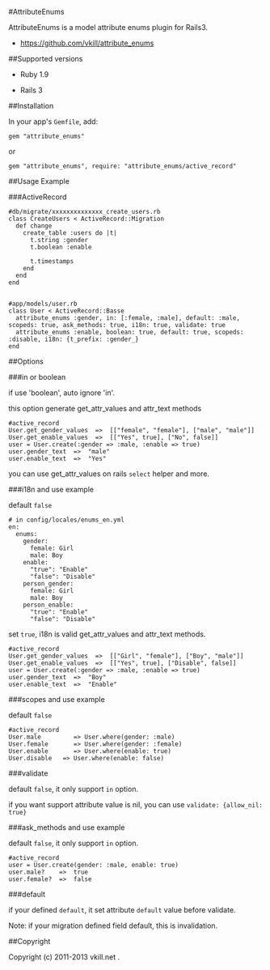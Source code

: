 #AttributeEnums

AttributeEnums is a model attribute enums plugin for Rails3.

* https://github.com/vkill/attribute_enums

##Supported versions

* Ruby 1.9

* Rails 3


##Installation

In your app's `Gemfile`, add:

    gem "attribute_enums"

or

    gem "attribute_enums", require: "attribute_enums/active_record"


##Usage Example

###ActiveRecord

    #db/migrate/xxxxxxxxxxxxxx_create_users.rb
    class CreateUsers < ActiveRecord::Migration
      def change
        create_table :users do |t|
          t.string :gender
          t.boolean :enable

          t.timestamps
        end
      end
    end


    #app/models/user.rb
    class User < ActiveRecord::Basse
      attribute_enums :gender, in: [:female, :male], default: :male, scopeds: true, ask_methods: true, i18n: true, validate: true
      attribute_enums :enable, boolean: true, default: true, scopeds: :disable, i18n: {t_prefix: :gender_}
    end


##Options

###in or boolean

if use 'boolean', auto ignore 'in'.

this option generate get_attr_values and attr_text methods

    #active_record
    User.get_gender_values  =>  [["female", "female"], ["male", "male"]]
    User.get_enable_values  =>  [["Yes", true], ["No", false]]
    user = User.create(:gender => :male, :enable => true)
    user.gender_text  =>  "male"
    user.enable_text  =>  "Yes"

you can use get_attr_values on rails `select` helper and more.

###i18n and use example

default `false`

    # in config/locales/enums_en.yml
    en:
      enums:
        gender:
          female: Girl
          male: Boy
        enable:
          "true": "Enable"
          "false": "Disable"
        person_gender:
          female: Girl
          male: Boy
        person_enable:
          "true": "Enable"
          "false": "Disable"

set `true`, i18n is valid get_attr_values and attr_text methods.

    #active_record
    User.get_gender_values  =>  [["Girl", "female"], ["Boy", "male"]]
    User.get_enable_values  =>  [["Yes", true], ["Disable", false]]
    user = User.create(:gender => :male, :enable => true)
    user.gender_text  =>  "Boy"
    user.enable_text  =>  "Enable"

###scopes and use example

default `false`

    #active_record
    User.male         => User.where(gender: :male)
    User.female       => User.where(gender: :female)
    User.enable       => User.where(enable: true)
    User.disable   => User.where(enable: false)

###validate

default `false`, it only support `in` option.

if you want support attribute value is nil, you can use `validate: {allow_nil: true}`

###ask_methods and use example

default `false`, it only support `in` option.

    #active_record
    user = User.create(gender: :male, enable: true)
    user.male?    =>  true
    user.female?  =>  false

###default

if your defined `default`, it set attribute `default` value before validate.

Note: if your migration defined field default, this is invalidation.


##Copyright

Copyright (c) 2011-2013 vkill.net .

